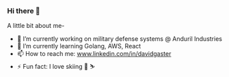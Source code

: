 ### Hi there 👋

<!--
**davidgaster/davidgaster** is a ✨ _special_ ✨ repository because its `README.md` (this file) appears on your GitHub profile.
-->
A little bit about me-

- 🔭  I’m currently working on military defense systems @ Anduril Industries
- 🌱  I’m currently learning Golang, AWS, React
- 📫  How to reach me: www.linkedin.com/in/davidgaster
- ⚡  Fun fact: I love skiing 🎿 ⛷️
